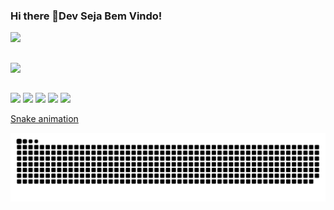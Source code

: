 ### Hi there 👋Dev Seja Bem Vindo!  

<!--
**RogerioMatos75/RogerioMatos75** is a ✨ _special_ ✨ repository because its `README.md` (this file) appears on your GitHub profile.

Here are some ideas to get you started:

- 🔭 I’m currently working on ...
- 🌱 I’m currently learning ...
- 👯 I’m looking to collaborate on ...
- 🤔 I’m looking for help with ...
- 💬 Ask me about ...
- 📫 How to reach me: ...
- 😄 Pronouns: ...
- ⚡ Fun fact: ...
-->
<div>
  <img height="180em" src="https://github-readme-stats.vercel.app/api?username=RogerioMatos75&show_icons=true&theme=dark&include_all_commits=true&count_private=true"/>
  
  
  ##
  
  
  <img height="180em" src="https://github-readme-stats.vercel.app/api/top-langs/?username=RogerioMatos75&layout=compact&langs_count=16&theme=dark"/>
</div>
  

##

  
<div>
  <a href="https://www.youtube.com/" target="_blank"><img src="https://img.shields.io/badge/YouTube-FF0000?style=for-the- badge&logo=youtube&logoColor=white" target="_blank"></a>
  <a href="https://instagram.com/" target="_blank"><img src="https://img.shields.io/badge/-Instagram-%23E4405F?style=for-the- badge&logo=instagram&logoColor=white" target="_blank"></a>
 	<a href="https://www.twitch.tv/" target="_blank"><img src="https://img.shields.io/badge/Twitch-9146FF?style=for-the- badge&logo=twitch&logoColor=white" target="_blank"></a>
<a href="https://discord.gg/" target="_blank"><img src="https://img.shields.io/badge/Discord-7289DA?style=for-the-badge&logo= discord&logoColor=white" target="_blank"></a>
  <a href = "mailto:rogerio.matos1975@gmail.com"><img src="https://img.shields.io/badge/Gmail-D14836?style=for-the-badge&logo=gmail&logoColor=white" target=" _blank"></a> 
</div>


[Snake animation](https://github.com/RogerioMatos75/RogerioMatos75/blob/output/github-contribution-grid-snake.svg)

![ PacMan ](https://raw.githubusercontent.com/Platane/snk/output/github-contribution-grid-snake.svg)
